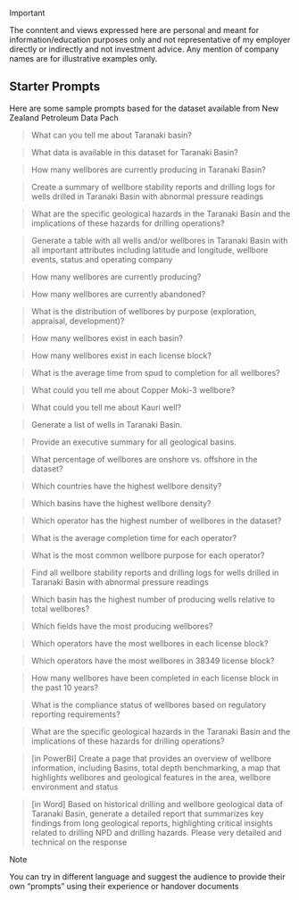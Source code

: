 > [!IMPORTANT]  
> The conntent and views expressed here are personal and meant for information/education purposes only and not representative of my employer directly or indirectly and not investment advice. Any mention of company names are for illustrative examples only.
> 
## Starter Prompts
Here are some sample prompts based for the dataset available from New Zealand Petroleum Data Pach<br>
> What can you tell me about Taranaki basin?

> What data is available in this dataset for Taranaki Basin? 

> How many wellbores are currently producing in Taranaki Basin?

> Create a summary of wellbore stability reports and drilling logs for wells drilled in Taranaki Basin with abnormal pressure readings

> What are the specific geological hazards in the Taranaki Basin and the implications of these hazards for drilling operations?

> Generate a table with all wells and/or wellbores in Taranaki Basin with all important attributes including latitude and longitude, wellbore events, status and operating company

> How many wellbores are currently producing?

> How many wellbores are currently abandoned?

> What is the distribution of wellbores by purpose (exploration, appraisal, development)?

> How many wellbores exist in each basin?

> How many wellbores exist in each license block?

> What is the average time from spud to completion for all wellbores?

> What could you tell me about Copper Moki-3 wellbore? 

> What could you tell me about Kauri well?

> Generate a list of wells in Taranaki Basin.

> Provide an executive summary for all geological basins.

> What percentage of wellbores are onshore vs. offshore in the dataset?

> Which countries have the highest wellbore density?

> Which basins have the highest wellbore density?

> Which operator has the highest number of wellbores in the dataset?

> What is the average completion time for each operator?

> What is the most common wellbore purpose for each operator?

> Find all wellbore stability reports and drilling logs for wells drilled in Taranaki Basin with abnormal pressure readings

> Which basin has the highest number of producing wells relative to total wellbores?

> Which fields have the most producing wellbores?

> Which operators have the most wellbores in each license block?

> Which operators have the most wellbores in 38349 license block?

> How many wellbores have been completed in each license block in the past 10 years?

> What is the compliance status of wellbores based on regulatory reporting requirements?

> What are the specific geological hazards in the Taranaki Basin and the implications of these hazards for drilling operations?

> [in PowerBI] Create a page that provides an overview of wellbore information, including Basins, total depth benchmarking, a map that highlights wellbores and geological features in the area, wellbore environment and status

> [in Word] Based on historical drilling and wellbore geological data of Taranaki Basin, generate a detailed report that summarizes key findings from long geological reports, highlighting critical insights related to drilling NPD and drilling hazards. Please very detailed and technical on the response

> [!NOTE] 
> You can try in different language and suggest the audience to provide their own “prompts” using their experience or handover documents 
